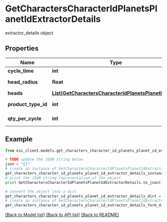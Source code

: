 # GetCharactersCharacterIdPlanetsPlanetIdExtractorDetails

extractor_details object

## Properties

Name | Type | Description | Notes
------------ | ------------- | ------------- | -------------
**cycle_time** | **int** | in seconds | [optional] 
**head_radius** | **float** | head_radius number | [optional] 
**heads** | [**List[GetCharactersCharacterIdPlanetsPlanetIdHead]**](GetCharactersCharacterIdPlanetsPlanetIdHead.md) | heads array | 
**product_type_id** | **int** | product_type_id integer | [optional] 
**qty_per_cycle** | **int** | qty_per_cycle integer | [optional] 

## Example

```python
from esi_client.models.get_characters_character_id_planets_planet_id_extractor_details import GetCharactersCharacterIdPlanetsPlanetIdExtractorDetails

# TODO update the JSON string below
json = "{}"
# create an instance of GetCharactersCharacterIdPlanetsPlanetIdExtractorDetails from a JSON string
get_characters_character_id_planets_planet_id_extractor_details_instance = GetCharactersCharacterIdPlanetsPlanetIdExtractorDetails.from_json(json)
# print the JSON string representation of the object
print GetCharactersCharacterIdPlanetsPlanetIdExtractorDetails.to_json()

# convert the object into a dict
get_characters_character_id_planets_planet_id_extractor_details_dict = get_characters_character_id_planets_planet_id_extractor_details_instance.to_dict()
# create an instance of GetCharactersCharacterIdPlanetsPlanetIdExtractorDetails from a dict
get_characters_character_id_planets_planet_id_extractor_details_form_dict = get_characters_character_id_planets_planet_id_extractor_details.from_dict(get_characters_character_id_planets_planet_id_extractor_details_dict)
```
[[Back to Model list]](../README.md#documentation-for-models) [[Back to API list]](../README.md#documentation-for-api-endpoints) [[Back to README]](../README.md)


